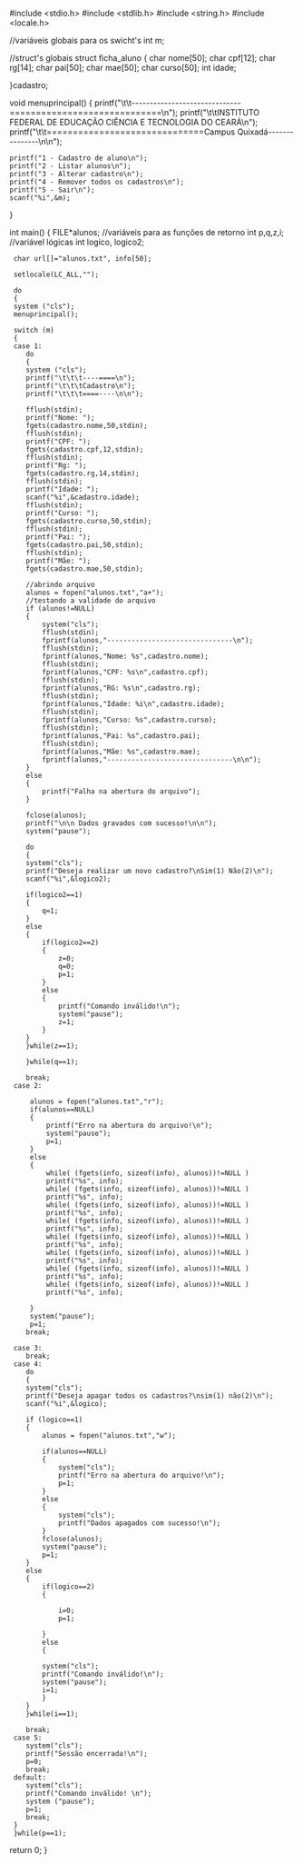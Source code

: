 #include <stdio.h>
#include <stdlib.h>
#include <string.h>
#include <locale.h>

//variáveis globais para os swicht's
int m;

//struct's globais
struct ficha_aluno
{
    char nome[50];
    char cpf[12];
    char rg[14];
    char pai[50];
    char mae[50];
    char curso[50];
    int idade;

}cadastro;

void menuprincipal()
{
    printf("\t\t------------------------------=============================\n");
    printf("\t\tINSTITUTO FEDERAL DE EDUCAÇÃO CIÊNCIA E TECNOLOGIA DO CEARÁ\n");
    printf("\t\t==============================Campus Quixadá---------------\n\n");

    printf("1 - Cadastro de aluno\n");
    printf("2 - Listar alunos\n");
    printf("3 - Alterar cadastro\n");
    printf("4 - Remover todos os cadastros\n");
    printf("5 - Sair\n");
    scanf("%i",&m);
}


int main()
{
     FILE*alunos;
     //variáveis para as funções de retorno
     int p,q,z,i;
     //variável lógicas
     int logico, logico2;

     char url[]="alunos.txt", info[50];

     setlocale(LC_ALL,"");

     do
     {
     system ("cls");
     menuprincipal();

     switch (m)
     {
     case 1:
        do
        {
        system ("cls");
        printf("\t\t\t----====\n");
        printf("\t\t\tCadastro\n");
        printf("\t\t\t====----\n\n");

        fflush(stdin);
        printf("Nome: ");
        fgets(cadastro.nome,50,stdin);
        fflush(stdin);
        printf("CPF: ");
        fgets(cadastro.cpf,12,stdin);
        fflush(stdin);
        printf("Rg: ");
        fgets(cadastro.rg,14,stdin);
        fflush(stdin);
        printf("Idade: ");
        scanf("%i",&cadastro.idade);
        fflush(stdin);
        printf("Curso: ");
        fgets(cadastro.curso,50,stdin);
        fflush(stdin);
        printf("Pai: ");
        fgets(cadastro.pai,50,stdin);
        fflush(stdin);
        printf("Mãe: ");
        fgets(cadastro.mae,50,stdin);

        //abrindo arquivo
        alunos = fopen("alunos.txt","a+");
        //testando a validade do arquivo
        if (alunos!=NULL)
        {
            system("cls");
            fflush(stdin);
            fprintf(alunos,"-------------------------------\n");
            fflush(stdin);
            fprintf(alunos,"Nome: %s",cadastro.nome);
            fflush(stdin);
            fprintf(alunos,"CPF: %s\n",cadastro.cpf);
            fflush(stdin);
            fprintf(alunos,"RG: %s\n",cadastro.rg);
            fflush(stdin);
            fprintf(alunos,"Idade: %i\n",cadastro.idade);
            fflush(stdin);
            fprintf(alunos,"Curso: %s",cadastro.curso);
            fflush(stdin);
            fprintf(alunos,"Pai: %s",cadastro.pai);
            fflush(stdin);
            fprintf(alunos,"Mãe: %s",cadastro.mae);
            fprintf(alunos,"-------------------------------\n\n");
        }
        else
        {
            printf("Falha na abertura do arquivo");
        }

        fclose(alunos);
        printf("\n\n Dados gravados com sucesso!\n\n");
        system("pause");

        do
        {
        system("cls");
        printf("Deseja realizar um novo cadastro?\nSim(1) Não(2)\n");
        scanf("%i",&logico2);

        if(logico2==1)
        {
            q=1;
        }
        else
        {
            if(logico2==2)
            {
                z=0;
                q=0;
                p=1;
            }
            else
            {
                printf("Comando inválido!\n");
                system("pause");
                z=1;
            }
        }
        }while(z==1);

        }while(q==1);

        break;
     case 2:

         alunos = fopen("alunos.txt","r");
         if(alunos==NULL)
         {
             printf("Erro na abertura do arquivo!\n");
             system("pause");
             p=1;
         }
         else
         {
             while( (fgets(info, sizeof(info), alunos))!=NULL )
             printf("%s", info);
             while( (fgets(info, sizeof(info), alunos))!=NULL )
             printf("%s", info);
             while( (fgets(info, sizeof(info), alunos))!=NULL )
             printf("%s", info);
             while( (fgets(info, sizeof(info), alunos))!=NULL )
             printf("%s", info);
             while( (fgets(info, sizeof(info), alunos))!=NULL )
             printf("%s", info);
             while( (fgets(info, sizeof(info), alunos))!=NULL )
             printf("%s", info);
             while( (fgets(info, sizeof(info), alunos))!=NULL )
             printf("%s", info);
             while( (fgets(info, sizeof(info), alunos))!=NULL )
             printf("%s", info);

         }
         system("pause");
         p=1;
        break;

     case 3:
        break;
     case 4:
        do
        {
        system("cls");
        printf("Deseja apagar todos os cadastros?\nsim(1) não(2)\n");
        scanf("%i",&logico);

        if (logico==1)
        {
            alunos = fopen("alunos.txt","w");

            if(alunos==NULL)
            {
                system("cls");
                printf("Erro na abertura do arquivo!\n");
                p=1;
            }
            else
            {
                system("cls");
                printf("Dados apagados com sucesso!\n");
            }
            fclose(alunos);
            system("pause");
            p=1;
        }
        else
        {
            if(logico==2)
            {

                i=0;
                p=1;

            }
            else
            {

            system("cls");
            printf("Comando inválido!\n");
            system("pause");
            i=1;
            }
        }
        }while(i==1);

        break;
     case 5:
        system("cls");
        printf("Sessão encerrada!\n");
        p=0;
        break;
     default:
        system("cls");
        printf("Comando inválido! \n");
        system ("pause");
        p=1;
        break;
     }
     }while(p==1);
return 0;
}
